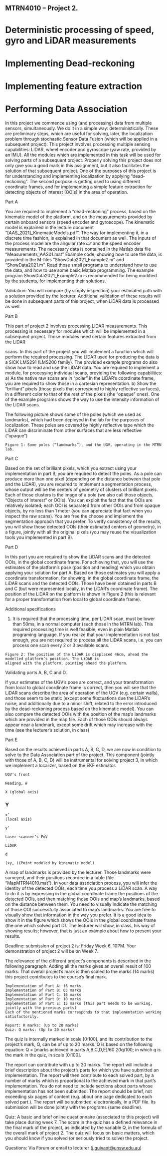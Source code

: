 ## MTRN4010 – Project 2.

# Deterministic processing of speed, gyro and LiDAR measurements

# Implementing Dead-reckoning

# Implementing feature extraction

# Performing Data Association

In this project we commence using (and processing) data from multiple sensors, simultaneously. We do it in a
simple way: deterministically. These are preliminary steps, which are useful for solving, later, the localization
problem through stochastic Sensor Data Fusion (which will be applied in a subsequent project).
This project involves processing multiple sensing capabilities: LIDAR, wheel encoder and gyroscope (yaw rate,
provided by an IMU).
All the modules which are implemented in this task will be used for solving parts of a subsequent project. Properly
solving this project does not only give you a good mark in this assignment, but it also facilitates the solution of
that subsequent project.
One of the purposes of this project is for understanding and implementing localization by applying “dead-
reckoning”. The second purpose is getting used to using different coordinate frames, and for implementing a
simple feature extraction for detecting objects of interest (OOIs) in the area of operation.

Part A

You are required to implement a “dead-reckoning” process, based on the kinematic model of the platform, and
on the measurements provided by certain onboard sensors (speed encoder and gyroscope). The kinematic model
is explained in the lecture document “[AAS_2021]_KinematicModels.pdf”. The way for implementing it, in a
discrete time fashion, is explained in that document as well.
The inputs of the process model are the angular rate 𝜔𝑧 and the speed encoder measurements. The necessary data
is contained in the Matlab data file “Measurements_AAS01.mat” Example code, showing how to use the data,
is provided in the M-files “ShowData2021_Example2.m” and “ShowData2021.m”. Read those small programs
to understand how to use the data, and how to use some basic Matlab programming. The example program
ShowData2021_Example2.m is recommended for being modified by the students, for implementing their
solutions.

Validation: You will compare (by simply inspection) your estimated path with a solution provided by the lecturer.
Additional validation of these results will be done in subsequent parts of this project, when LiDAR data is
processed as well.

Part B

This part of project 2 involves processing LIDAR measurements. This processing is necessary for modules which
will be implemented in a subsequent project. Those modules need certain features extracted from the LiDAR


scans. In this part of the project you will implement a function which will perform the required processing. The
LIDAR used for producing the data is a SICK LMS291 (LMS200 family). The provided example programs do
also show how to read and use the LiDAR data.
You are required to implement a module, for processing individual scans, providing the following capabilities:
a) As the native raw scans are in “polar” in the LiDAR’s coordinate frame, you are required to show those
in a cartesian representation.
b) Show the “brilliant” pixels (those pixels that correspond to highly reflective surfaces), in a different color
to that of the rest of the pixels (the “opaque” ones). One of the example programs shows the way to use the
intensity information of the LiDAR scans.

The following picture shows some of the poles (which we used as landmarks), which had been deployed in the
lab for the purposes of localization. These poles are covered by highly reflective tape which the LiDAR can
discriminate from other surfaces that are less reflective (“opaque”)

```
Figure 1: Some poles (“landmarks”), and the UGV, operating in the MTRN lab.
```
Part C

Based on the set of brilliant pixels, which you extract using your implementation in part B, you are required to
detect the poles. As a pole can produce more than one pixel (depending on the distance between that pole and the
LiDAR), you are required to implement a segmentation process, whose output will be the centers of geometry of
clusters of brilliant pixels. Each of those clusters is the image of a pole (we also call those objects, “Objects of
Interest” or OOIs). You can exploit the fact that the OOIs are relatively isolated; each OOI is separated from other
OOIs and from opaque objects, by no less than 1 meter (you can appreciate that fact when you inspect the raw
scans).
You are free the choose and implement the segmentation approach that you prefer.
To verify consistency of the results, you will show those detected OOIs (their estimated centers of geometry), in
a figure, jointly with all the original pixels (you may reuse the visualization tools you implemented in part B).

Part D

In this part you are required to show the LiDAR scans and the detected OOIs, in the global coordinate frame. For
achieving that, you will use the estimates of the platform’s pose (position and heading) which you obtain applying
your solution for part A. Based on those estimates you will apply a coordinate transformation, for showing, in the
global coordinate frame, the LiDAR scans and the detected OOIs. Those have been obtained in parts B and C (but
were represented locally, in the LiDAR’s coordinate frame). The position of the LiDAR on the platform is shown
in Figure 2 (this is relevant for a proper transformation from local to global coordinate frame).


Additional specifications
1) It is required that the processing time, per LiDAR scan, must be lower than 50ms, in a normal computer
(such those in the MTRN lab). This required processing time is well feasible, even in plain Matlab programing
language.
If you realize that your implementation is not fast enough, you are not required to process all the LiDAR scans,
i.e. you can process one scan every 2 or 3 available scans.

```
Figure 2: The position of the LiDAR is displaced 46cm, ahead the modelled platform’s position. The LiDAR is
aligned with the platform, pointing ahead the platform.
```
Validating parts A, B, C and D.

If your estimates of the UGV’s pose are correct, and your transformation from local to global coordinate frame is
correct, then you will see that the LiDAR scans describe the area of operation of the UGV (e.g. certain walls),
and those seem to be static (except some fluctuations due the LiDAR’s noise, and additionally due to a minor
shift, related to the error introduced by the dead-reckoning process based on the kinematic model).
You can also compare the detected OOIs with the position of the map’s landmarks which are provided in the map
file. Each of those OOIs should always appear near a landmark, except some drift which may increase with the
time (see the lecturer’s solution, in class)

Part E

Based on the results achieved in parts A, B, C, D, we are now in condition to solve to the Data Association part
of the project. This component (jointly with those of A, B, C, D) will be instrumental for solving project 3, in
which we implement a localizer, based on the EKF estimator.

```
UGV’s front
```
```
Heading, 𝜃
```
```
X (global axis)
```
### Y

```
x’
(local axis)
```
```
y’
```
```
Laser scanner’s FoV
```
```
LiDAR
```
```
d
```
```
(xy, )(Point modeled by kinematic model)
```

A map of landmarks is provided by the lecturer. Those landmarks were surveyed, and their positions recorded in
a table (file “MapMTRN4010.mat”).
In your data association process, you will infer the identity of the detected OOIs, each time you process a LiDAR
scan. A way to do it is by expressing in the global coordinate frame the positions of the detected OOIs, and then
matching those OOIs and map’s landmarks, based on the distance between them.
You need to visually indicate the matching of those OOI successfully associated to map’s landmarks. You are
free to visually show that information in the way you prefer. It is a good idea to show it in the figure which shows
the OOIs in the global coordinate frame (the one which solved part D). The lecturer will show, in class, his way
of showing results; however, that is just an example about how to present your results.

Deadline: submission of project 2 is: Friday Week 6, 10PM. Your demonstration of project 2 will be on Week 7.

The relevance of the different project’s components is described in the following paragraph. Adding all the marks
gives an overall result of 100 marks. That overall project’s mark is then scaled to the marks (14 marks) this project
contributes to the course’s final mark.

```
Implementation of Part A: 16 marks.
Implementation of Part B: 03 marks
Implementation of Part C: 16 marks
Implementation of Part D: 10 marks
Implementation of Part E: 15 marks (this part needs to be working, jointly with the previous parts)
Each of the mentioned marks corresponds to that implementation working satisfactorily.
```
```
Report: R marks: (Up to 20 marks)
Quiz: Q marks: (Up to 20 marks)
```
The quiz is internally marked in scale [0:100], and its contribution to the project’s mark, Q, can be of up to 20
marks. Q is based on the following equation: Q = [marks achieved in parts A,B,C,D,E]/60 *20*q/100; in which
q is the mark in the quiz, in scale [0:100].

The report can contribute with up to 20 marks. The report will include a brief description about the project’s parts
for which you have submitted an implementation. The report will then contribute to each solved part, by a number
of marks which is proportional to the achieved mark in that part’s implementation. You do not need to include
sections about parts whose implementation has not been submitted. The report should be brief, not exceeding six
pages of content (e.g. about one page dedicated to each solved part.). The report will be submitted, electronically,
in a PDF file. Its submission will be done jointly with the programs (same deadline).

Quiz: A basic and brief online questionnaire (associated to this project) will take place during week 7. The score
in the quiz has a defined relevance in the final mark of the project, as indicated by the variable Q, in the formula
of the overall mark of project 2.
The quiz will focus on basic matters, which you should know if you solved (or seriously tried to solve) the project.

Questions: Via Forum or email to lecturer (j.guivant@unsw.edu.au)


